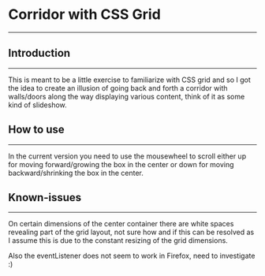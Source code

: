 # Corridor with CSS Grid
---

## Introduction
---
This is meant to be a little exercise to familiarize with CSS grid and so I got the idea to create an illusion of going back and forth a corridor with walls/doors along the way displaying various content, think of it as some kind of slideshow.

## How to use
---
In the current version you need to use the mousewheel to scroll either up for moving forward/growing the box in the center or down for moving backward/shrinking the box in the center.

## Known-issues
---
On certain dimensions of the center container there are white spaces revealing part of the grid layout, not sure how and if this can be resolved as I assume this is due to the constant resizing of the grid dimensions.

Also the eventListener does not seem to work in Firefox, need to investigate :)
